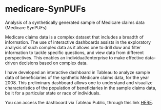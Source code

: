 # medicare-SynPUFs

Analysis of a synthetically generated sample of Medicare claims data (Medicare SynPUFs)

Medicare claims data is a complex dataset that includes a breadth of information. The use of interactive dashboards assists in the exploratory analysis of such complex data as it allows one to drill dow and filter information to tackle specific questions, and view data from different perspectives. This enables an individual/enterprise to make effective data-driven decisions based on complex data.

I have developed an interactive dashboard in Tableau to analyze sample data of beneficiaries of the synthetic Medicare claims data, for the year 2008. This preliminary dashboard allows one to understand and visualize characteristics of the population of beneficiaries in the sample claims data, be it for a particular state or race of individuals.

You can access the dashboard via Tableau Public, through this link [HERE](https://public.tableau.com/views/MedicareDeSynPUFs/2008BeneficiaryDashboard?:language=en-GB&:display_count=n&:origin=viz_share_link).
